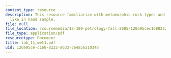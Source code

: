 ```yaml
---
content_type: resource
description: This resource familiarize with metamorphic rock types and what they look
  like in hand sample.
file: null
file_location: /coursemedia/12-109-petrology-fall-2005/120a95cec1688222a6333a4a56210348_lab_11_met1.pdf
file_type: application/pdf
resourcetype: Document
title: lab_11_met1.pdf
uid: 120a95ce-c168-8222-a633-3a4a56210348
---
```

